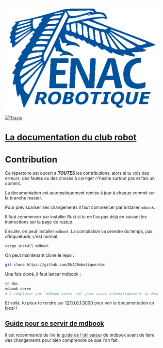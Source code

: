 ![](assets/enac_robotique_logo.png "Logo ENAC Robotique")


[![Travis](https://api.travis-ci.org/ENACRobotique/doc.svg?branch=master)](https://travis-ci.org/ENACRobotique/doc)
# [La documentation du club robot](https://enacrobotique.github.io/doc/)

# Contribution

Ce répertoire est ouvert à ***TOUTES*** les contributions, alors si tu vois des erreurs, des fautes ou des choses à corriger n'hésite surtout pas et fais un commit.

La documentation est automatiquement remise à jour à chaque commit sur la branche master.

Pour prévisualiser ses changements il faut commencer par installer `mdbook`.

Il faut commencer par installer Rust si tu ne l'as pas déjà en suivant les instructions sur la page de [rustup](https://rustup.rs/).

Ensuite, on peut installer `mdbook`. La compilation va prendre du temps, pas d'inquiétude, c'est normal.

```bash
cargo install mdbook
```

On peut maintenant clone le repo :

```bash
git clone https://github.com/ENACRobotique/doc
```

Une fois cloné, il faut lancer mdbook :

```bash
cd doc
mdbook serve
# à remplacer par 'mdbook serve -o&' pour ouvir automatiquement la documentation dans ton navigateur par défaut
```

Et voilà, tu peux te rendre sur [127.0.0.1:3000](http://127.0.0.1:3000) pour voir la documentation en local !

## [Guide pour se servir de mdbook](https://rust-lang-nursery.github.io/mdBook/)

Il est recommandé de lire le [guide de l'utilisateur](https://rust-lang-nursery.github.io/mdBook/) de mdbook avant de faire des changements pour bien comprendre ce que l'on fait.


